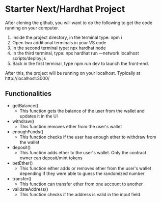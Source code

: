 # Starter Next/Hardhat Project

After cloning the github, you will want to do the following to get the code running on your computer.

1. Inside the project directory, in the terminal type: npm i
2. Open two additional terminals in your VS code
3. In the second terminal type: npx hardhat node
4. In the third terminal, type: npx hardhat run --network localhost scripts/deploy.js
5. Back in the first terminal, type npm run dev to launch the front-end.

After this, the project will be running on your localhost. 
Typically at http://localhost:3000/


## Functionalities
- getBalance()
  - This function gets the balance of the user from the wallet and updates it in the UI
- withdraw()
  - This function removes ether from the user's wallet
- enoughFunds()
  - This function checks if the user has enough ether to withdraw from the wallet
- deposit()
  - This function adds ether to the user's wallet. Only the contract owner can deposit/mint tokens
- betEther()
  - This function either adds or removes ether from the user's wallet depending if they were able to guess the randomized number
- transfer()
  - This function can transfer ether from one account to another
- validateAddress()
  - This function checks if the address is valid in the input field
